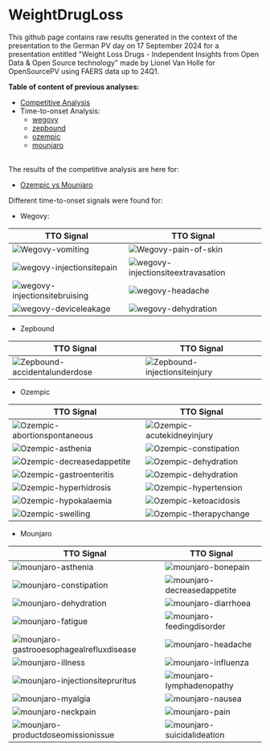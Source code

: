 # WeightDrugLoss

This github page contains raw results generated in the context of the presentation to the German PV day on 17 September 2024 for a presentation entitled "Weight Loss Drugs - ​Independent Insights from Open Data & Open Source technology​" made by Lionel Van Holle for OpenSourcePV using FAERS data up to 24Q1. 

**Table of content of previous analyses:**
- [Competitive Analysis](#competitive)
- Time-to-onset Analysis:
  - [wegovy](#ttowegovy)
  - [zepbound](#ttozepbound)
  - [ozempic](#ttoozempic)
  - [mounjaro](#ttomounjaro)
    
<a id="competitive"></a>  
The results of the competitive analysis are here for: 
* [Ozempic vs Mounjaro](https://ospv.github.io/WeightDrugLoss/24Q1%20-%20Targetedcompetitive%20-%20ozempic%20vs%20mounjaro.html)

Different time-to-onset signals were found for:

<a id="ttowegovy"></a>  
* Wegovy:

| TTO Signal | TTO Signal |
|------------|------------|
| ![Wegovy-vomiting](https://ospv.github.io/WeightDrugLoss/wegovy%20-%20vomiting.png) | ![Wegovy-pain-of-skin](/wegovy%20-%20pain%20of%20skin.png) | 
| ![wegovy-injectionsitepain](/wegovy%20-%20injection%20site%20pain.png) | ![wegovy-injectionsiteextravasation](/wegovy%20-%20injection%20site%20extravasation.png) |
| ![wegovy-injectionsitebruising](/wegovy%20-%20injection%20site%20bruising.png) | ![wegovy-headache](/wegovy%20-%20headache.png) |
| ![wegovy-deviceleakage](/wegovy%20-%20device%20leakage.png) | ![wegovy-dehydration](/wegovy%20-%20dehydration.png) |

<a id="ttozepbound"></a>  
* Zepbound

| TTO Signal | TTO Signal |
|------------|------------|
| ![Zepbound-accidentalunderdose](/zepbound%20-%20accidental%20underdose.png) | ![Zepbound-injectionsiteinjury](/zepbound%20-%20injection%20site%20injury.png) | 
  
<a id="ttoozempic"></a>  
* Ozempic

| TTO Signal | TTO Signal |
|------------|------------|
| ![Ozempic-abortionspontaneous](/ozempic%20-%20abortion%20spontaneous.png) | ![Ozempic-acutekidneyinjury](/ozempic%20-%20acute%20kidney%20injury.png) | 
| ![Ozempic-asthenia](/ozempic%20-%20asthenia.png) | ![Ozempic-constipation](/ozempic%20-%20constipation.png) | 
| ![Ozempic-decreasedappetite](/ozempic%20-%20decreased%20appetite.png) | ![Ozempic-dehydration](/ozempic%20-%20dehydration.png) | 
| ![Ozempic-gastroenteritis](/ozempic%20-%20gastroenteritis.png) | ![Ozempic-dehydration](/ozempic%20-%20dehydration.png) | 
| ![Ozempic-hyperhidrosis](/ozempic%20-%20hyperhidrosis.png) | ![Ozempic-hypertension](/ozempic%20-%20hypertension.png) | 
| ![Ozempic-hypokalaemia](/ozempic%20-%20hypokalaemia.png) | ![Ozempic-ketoacidosis](/ozempic%20-%20ketoacidosis.png) | 
| ![Ozempic-swelling](/ozempic%20-%20swelling.png) | ![Ozempic-therapychange](/ozempic%20-%20therapy%20change.png) | 


<a id="ttomounjaro"></a>  
* Mounjaro

| TTO Signal | TTO Signal |
|------------|------------|
| ![mounjaro-asthenia](/mounjaro%20-%20asthenia.png) | ![mounjaro-bonepain](/mounjaro%20-%20bone%20pain.png) | 
| ![mounjaro-constipation](/mounjaro%20-%20constipation.png) | ![mounjaro-decreasedappetite](/mounjaro%20-%20decreased%20appetite.png) | 
| ![mounjaro-dehydration](/mounjaro%20-%20dehydration.png) | ![mounjaro-diarrhoea](/mounjaro%20-%20diarrhoea.png) | 
| ![mounjaro-fatigue](/mounjaro%20-%20fatigue.png) | ![mounjaro-feedingdisorder](/mounjaro%20-%20feeding%20disorder.png) | 
| ![mounjaro-gastrooesophagealrefluxdisease](/mounjaro%20-%20gastrooesophageal%20reflux%20disease.png) | ![mounjaro-headache](/mounjaro%20-%20headache.png) | 
| ![mounjaro-illness](/mounjaro%20-%20illness.png) | ![mounjaro-influenza](/mounjaro%20-%20influenza.png) | 
| ![mounjaro-injectionsitepruritus](/mounjaro%20-%20injection%20site%20pruritus.png) | ![mounjaro-lymphadenopathy](/mounjaro%20-%20lymphadenopathy.png) | 
| ![mounjaro-myalgia](/mounjaro%20-%20myalgia.png) | ![mounjaro-nausea](/mounjaro%20-%20nausea.png) | 
| ![mounjaro-neckpain](/mounjaro%20-%20neck%20pain.png) | ![mounjaro-pain](/mounjaro%20-%20pain.png) | 
| ![mounjaro-productdoseomissionissue](/mounjaro%20-%20product%20dose%20omission%20issue.png) | ![mounjaro-suicidalideation](/mounjaro%20-%20suicidal%20ideation.png) | 
  


